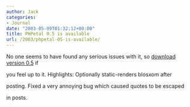 ```yaml
---
author: Jack
categories:
- Journal
date: "2003-05-09T01:32:12+00:00"
title: PHPetal 0.5 is available
url: /2003/phpetal-05-is-available/
---
```


No one seems to have found any serious issues with it, so [download version 0.5][1] if
  

  
you feel up to it. Highlights: Optionally static-renders blosxom after
  

  
posting. Fixed a very annoying bug which caused quotes to be escaped
  

  
in posts.

 [1]: //www.jackbaty.com/downloads/"